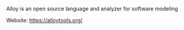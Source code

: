 Alloy is an open source language and analyzer for software modeling

Website: https://alloytools.org/